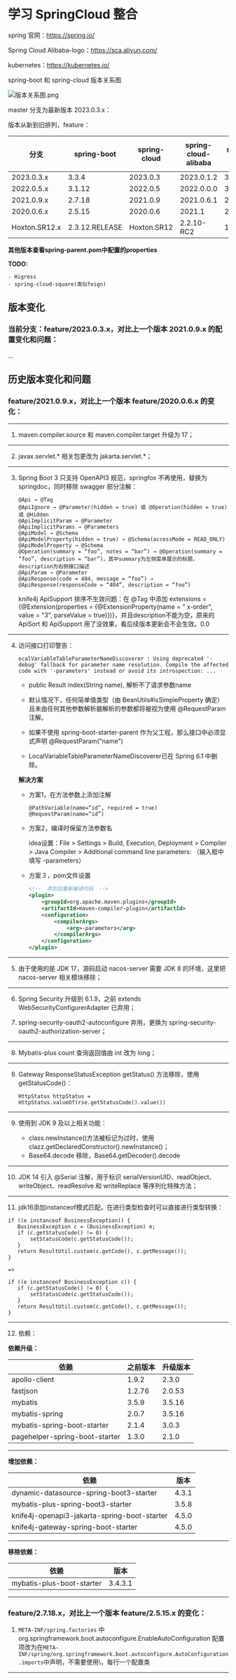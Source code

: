 # 学习 SpringCloud 整合

spring 官网：https://spring.io/

Spring Cloud Alibaba-logo：https://sca.aliyun.com/

kubernetes：https://kubernetes.io/

spring-boot 和 spring-cloud 版本关系图

![版本关系图.png](doc%2Fimages%2F%E7%89%88%E6%9C%AC%E5%85%B3%E7%B3%BB%E5%9B%BE.png)

master 分支为最新版本 2023.0.3.x：

版本从新到旧排列，feature：

| 分支            | spring-boot    | spring-cloud | spring-cloud-alibaba | spring-cloud-kubernetes | 完成度 |
|---------------|----------------|--------------|----------------------|-------------------------|-----|
| 2023.0.3.x    | 3.3.4          | 2023.0.3     | 2023.0.1.2           | 3.1.3                   | ✅   |
| 2022.0.5.x    | 3.1.12         | 2022.0.5     | 2022.0.0.0           | 3.0.5                   | ✅   |
| 2021.0.9.x    | 2.7.18         | 2021.0.9     | 2021.0.6.1           | 2.1.9                   | ✅   |
| 2020.0.6.x    | 2.5.15         | 2020.0.6     | 2021.1               | 2.0.6                   | ✅   |
| Hoxton.SR12.x | 2.3.12.RELEASE | Hoxton.SR12  | 2.2.10-RC2           | 1.1.10.RELEASE          | ❌   |

**其他版本查看spring-parent.pom中配置的properties**

**TODO:**

````
- Higress
- spring-cloud-square(类似feign)
````

## 版本变化

### 当前分支：feature/2023.0.3.x，对比上一个版本 2021.0.9.x 的配置变化和问题：

...

## 历史版本变化和问题

### feature/2021.0.9.x，对比上一个版本 feature/2020.0.6.x 的变化：

****

1. maven.compiler.source 和 maven.compiler.target 升级为 17；

****

2. javax.servlet.* 相关包更改为 jakarta.servlet.*；

****

3. Spring Boot 3 只支持 OpenAPI3 规范，springfox 不再使用，替换为 springdoc，同时移除 swagger 部分注解：

   ````
   @Api → @Tag
   @ApiIgnore → @Parameter(hidden = true) 或 @Operation(hidden = true) 或 @Hidden
   @ApiImplicitParam → @Parameter
   @ApiImplicitParams → @Parameters
   @ApiModel → @Schema
   @ApiModelProperty(hidden = true) → @Schema(accessMode = READ_ONLY)
   @ApiModelProperty → @Schema
   @Operation(summary = “foo”, notes = “bar”) → @Operation(summary = “foo”, description = “bar”)，其中summary为左侧菜单展示的标题，description为右侧接口描述
   @ApiParam → @Parameter
   @ApiResponse(code = 404, message = “foo”) → @ApiResponse(responseCode = “404”, description = “foo”)
   ````

   knife4j ApiSupport 排序不生效问题：在 @Tag 中添加 extensions = {@Extension(properties = {@ExtensionProperty(name = "
   x-order", value = "3", parseValue = true)})}，并且description不能为空，原来的 ApiSort 和 ApiSupport
   用了没效果，看后续版本更新会不会生效。0.0

****

4. 访问接口打印警告：

   ````
   ocalVariableTableParameterNameDiscoverer : Using deprecated '-debug' fallback for parameter name resolution. Compile the affected code with '-parameters' instead or avoid its introspection: ...
   ````

    - public Result<String> index(String name), 解析不了请求参数name

    - 默认情况下，任何简单值类型（由 BeanUtils#isSimpleProperty 确定）且未由任何其他参数解析器解析的参数都将被视为使用
      @RequestParam 注解。

    - 如果不使用 spring-boot-starter-parent 作为父工程，那么接口中必须显式声明 @RequestParam("name")

    - LocalVariableTableParameterNameDiscoverer已在 Spring 6.1 中删除。

   **解决方案**

    - 方案1，在方法参数上添加注解

      ````
      @PathVariable(name=“id”, required = true)
      @RequestParam(name=“id”)
      ````

    - 方案2，编译时保留方法参数名

      idea设置：File > Settings > Build, Execution, Deployment > Compiler > Java Compiler > Additional command line
      parameters: （输入框中填写 -parameters）

    - 方案３，pom文件设置

      ````xml
      <!--　添加后重新编译代码　-->
      <plugin>
          <groupId>org.apache.maven.plugins</groupId>
          <artifactId>maven-compiler-plugin</artifactId>
          <configuration>
              <compilerArgs>
                  <arg>-parameters</arg>
              </compilerArgs>
          </configuration>
      </plugin>
      ````

****

5. 由于使用的是 JDK 17，源码启动 nacos-server 需要 JDK 8 的环境，这里把 nacos-server 相关模块移除；

****

6. Spring Security 升级到 6.1.9，之前 extends WebSecurityConfigurerAdapter 已弃用；

7. spring-security-oauth2-autoconfigure 弃用，更换为 spring-security-oauth2-authorization-server；

****

8. Mybatis-plus count 查询返回值由 int 改为 long；

****

9. Gateway ResponseStatusException getStatus() 方法移除，使用 getStatusCode()：

   `HttpStatus httpStatus = HttpStatus.valueOf(rse.getStatusCode().value())`

****

9. 使用到 JDK 9 及以上相关功能：

    - class.newInstance()方法被标记为过时，使用 clazz.getDeclaredConstructor().newInstance()；
    - Base64.decode 移除，Base64.getDecoder().decode

****

10. JDK 14 引入 @Serial 注解，用于标识 serialVersionUID、readObject、writeObject、readResolve 和 writeReplace 等序列化特殊方法；

****

11. jdk16添加instanceof模式匹配，在进行类型检查时可以直接进行类型转换：

```
if ((e instanceof BusinessException)) {
   BusinessException c = (BusinessException) e;
   if (c.getStatusCode() != 0) {
       setStatusCode(c.getStatusCode());
   }
   return ResultUtil.custom(c.getCode(), c.getMessage());
}

=>

if ((e instanceof BusinessException c)) {
   if (c.getStatusCode() != 0) {
       setStatusCode(c.getStatusCode());
   }
   return ResultUtil.custom(c.getCode(), c.getMessage());
}
```

****

12. 依赖：

**依赖升级：**

| 依赖                             | 之前版本   | 升级版本   | 
|--------------------------------|--------|--------|
| apollo-client                  | 1.9.2  | 2.3.0  | 
| fastjson                       | 1.2.76 | 2.0.53 |    
| mybatis                        | 3.5.9  | 3.5.16 |    
| mybatis-spring                 | 2.0.7  | 3.5.16 |    
| mybatis-spring-boot-starter    | 2.1.4  | 3.0.3  |    
| pagehelper-spring-boot-starter | 1.3.0  | 2.1.0  |    

****

**增加依赖：**

| 依赖                                           | 版本    |
|----------------------------------------------|-------|
| dynamic-datasource-spring-boot3-starter      | 4.3.1 |     
| mybatis-plus-spring-boot3-starter            | 3.5.8 |    
| knife4j-openapi3-jakarta-spring-boot-starter | 4.5.0 |   
| knife4j-gateway-spring-boot-starter          | 4.5.0 |     

****

**移除依赖：**

| 依赖                        | 版本      |
|---------------------------|---------|
| mybatis-plus-boot-starter | 3.4.3.1 |     

****

### feature/2.7.18.x，对比上一个版本 feature/2.5.15.x 的变化：

1. `META-INF/spring.factories` 中 org.springframework.boot.autoconfigure.EnableAutoConfiguration
   配置项改为在`META-INF/spring/org.springframework.boot.autoconfigure.AutoConfiguration.imports`中声明，不需要使用\，每行一个配置类

***

